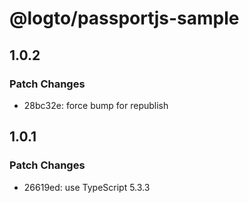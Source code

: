 # @logto/passportjs-sample

## 1.0.2

### Patch Changes

- 28bc32e: force bump for republish

## 1.0.1

### Patch Changes

- 26619ed: use TypeScript 5.3.3
